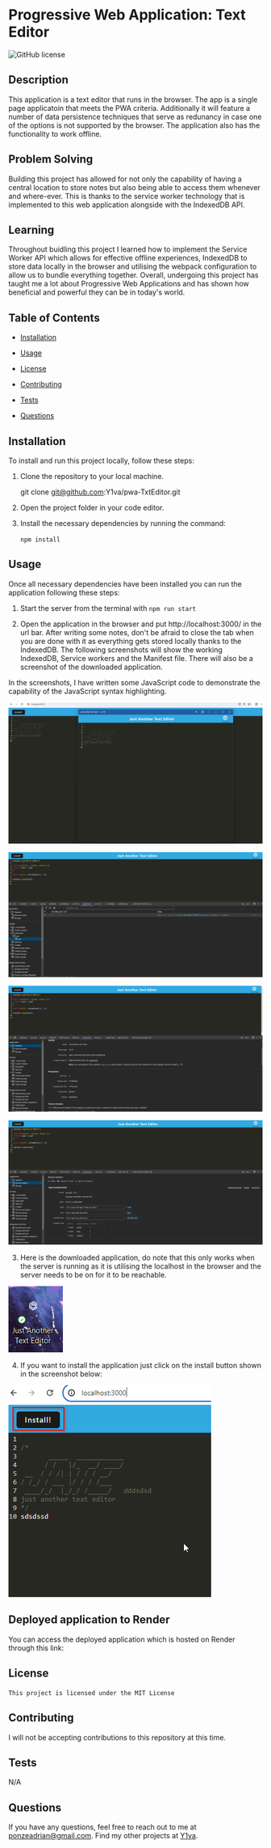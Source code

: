 # Progressive Web Application: Text Editor

![GitHub license](https://img.shields.io/badge/license-MIT-red.svg)

## Description

This application is a text editor that runs in the browser. The app is a single page applicatoin that meets the PWA criteria. Additionally it will feature a number of data persistence techniques that serve as redunancy in case one of the options is not supported by the browser. The application also has the functionality to work offline.


## Problem Solving

Building this project has allowed for not only the capability of having a central location to store notes but also being able to access them whenever and where-ever. This is thanks to the service worker technology that is implemented to this web application alongside with the IndexedDB API.


## Learning

Throughout buidling this project I learned how to implement the Service Worker API which allows for effective offline experiences, IndexedDB to store data locally in the browser and utilising the webpack configuration to allow us to bundle everything together. Overall, undergoing this project has taught me a lot about Progressive Web Applications and has shown how beneficial and powerful they can be in today's world.


## Table of Contents

- [Installation](#installation)

- [Usage](#usage)

- [License](#license)

- [Contributing](#contributing)

- [Tests](#tests)

- [Questions](#questions)

## Installation

To install and run this project locally, follow these steps:

1. Clone the repository to your local machine.
    
    git clone git@github.com:Y1va/pwa-TxtEditor.git

2. Open the project folder in your code editor.

3. Install the necessary dependencies by running the command:

    `npm install`

## Usage

Once all necessary dependencies have been installed you can run the application following these steps:

  1. Start the server from the terminal with `npm run start`
  
  2. Open the application in the browser and put http://localhost:3000/ in the url bar. After writing some notes, don't be afraid to close the tab when you are done with it as everything gets stored locally thanks to the IndexedDB. The following screenshots will show the working IndexedDB, Service workers and the Manifest file. There will also be a screenshot of the downloaded application.

  In the screenshots, I have written some JavaScript code to demonstrate the capability of the JavaScript syntax highlighting.

![Screenshot of Downloaded application](./images/application.png)

![Screenshot of IndexedDB](./images/indexedDb.png)

![Screenshot of Manifest File](./images/manifest.png)

![Screenshot of the Service Workers](./images/service%20workers.png)

3. Here is the downloaded application, do note that this only works when the server is running as it is utilising the localhost in the browser and the server needs to be on for it to be reachable.

![Screenshot of the downloaded application](./images/downloaded-App.png)

4. If you want to install the application just click on the install button shown in the screenshot below:

![Screenshot of install button](./images/installButton.png)


## Deployed application to Render

You can access the deployed application which is hosted on Render through this link: 



## License

    This project is licensed under the MIT License

## Contributing

I will not be accepting contributions to this repository at this time.

## Tests

N/A

## Questions

If you have any questions, feel free to reach out to me at ponzeadrian@gmail.com. Find my other projects at [Y1va](https://github.com/Y1va/).
